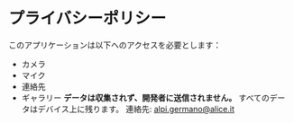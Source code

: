 # プライバシーポリシー
このアプリケーションは以下へのアクセスを必要とします：
- カメラ
- マイク
- 連絡先
- ギャラリー
**データは収集されず、開発者に送信されません。**
すべてのデータはデバイス上に残ります。
連絡先: alpi.germano@alice.it